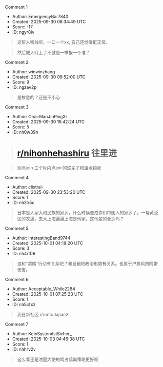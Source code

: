 Comment 1

- Author: EmergencyBar7840
- Created: 2025-09-30 06:34:49 UTC
- Score: -17
- ID: ngyr8iv

> 这帮人嘴贱呗，一口一个xx, 自己还觉得挺正常。

> 然后被人盯上了不就是一举报一个准？

Comment 2

- Author: winwinzhang
- Created: 2025-09-30 09:52:00 UTC
- Score: 9
- ID: ngzav2p

> 是故意的？还是不小心

Comment 3

- Author: ChairManJinPingXi
- Created: 2025-09-30 15:42:24 UTC
- Score: 5
- ID: nh0w39n

> # [r/nihonhehashiru](https://www.reddit.com/r/nihonhehashiru/) 往里进

> 别点join 三个月内点join的这辈子和洼地锁死

Comment 4

- Author: clistral-
- Created: 2025-09-30 23:53:20 UTC
- Score: 1
- ID: nh3lr5c

> 日本是人家大和民族的家乡，什么时候变成你们中国人的家乡了。一帮黄泛区的农逼，去大上海逼逼上海是他家，这他娘的合适吗？

Comment 5

- Author: InterestingBand9744
- Created: 2025-10-01 04:18:20 UTC
- Score: 3
- ID: nh4rt09

> 这和“清朗”行动有关系吧？和目前的政治形势有关系。也属于户晨风的附带伤害。

Comment 6

- Author: Acceptable_While2284
- Created: 2025-10-01 07:25:23 UTC
- Score: 1
- ID: nh5cfx2

> 润日新社区   r/runtoJapan2

Comment 7

- Author: KeinSystemIstSicher_
- Created: 2025-10-03 04:46:38 UTC
- Score: 1
- ID: nhhrv2v

> 这么看还是油墨大使的鸠占鹊巢策略更好啊
